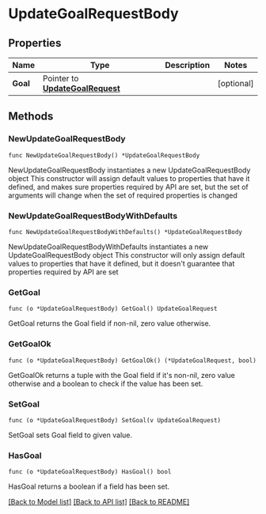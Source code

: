 # UpdateGoalRequestBody

## Properties

Name | Type | Description | Notes
------------ | ------------- | ------------- | -------------
**Goal** | Pointer to [**UpdateGoalRequest**](UpdateGoalRequest.md) |  | [optional] 

## Methods

### NewUpdateGoalRequestBody

`func NewUpdateGoalRequestBody() *UpdateGoalRequestBody`

NewUpdateGoalRequestBody instantiates a new UpdateGoalRequestBody object
This constructor will assign default values to properties that have it defined,
and makes sure properties required by API are set, but the set of arguments
will change when the set of required properties is changed

### NewUpdateGoalRequestBodyWithDefaults

`func NewUpdateGoalRequestBodyWithDefaults() *UpdateGoalRequestBody`

NewUpdateGoalRequestBodyWithDefaults instantiates a new UpdateGoalRequestBody object
This constructor will only assign default values to properties that have it defined,
but it doesn't guarantee that properties required by API are set

### GetGoal

`func (o *UpdateGoalRequestBody) GetGoal() UpdateGoalRequest`

GetGoal returns the Goal field if non-nil, zero value otherwise.

### GetGoalOk

`func (o *UpdateGoalRequestBody) GetGoalOk() (*UpdateGoalRequest, bool)`

GetGoalOk returns a tuple with the Goal field if it's non-nil, zero value otherwise
and a boolean to check if the value has been set.

### SetGoal

`func (o *UpdateGoalRequestBody) SetGoal(v UpdateGoalRequest)`

SetGoal sets Goal field to given value.

### HasGoal

`func (o *UpdateGoalRequestBody) HasGoal() bool`

HasGoal returns a boolean if a field has been set.


[[Back to Model list]](../README.md#documentation-for-models) [[Back to API list]](../README.md#documentation-for-api-endpoints) [[Back to README]](../README.md)



